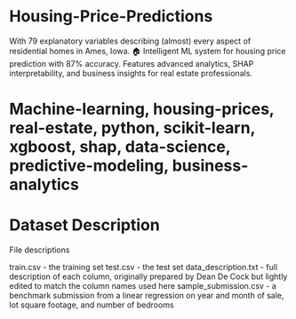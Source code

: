 # Housing-Price-Predictions
With 79 explanatory variables describing (almost) every aspect of residential homes in Ames, Iowa.
🏠 Intelligent ML system for housing price prediction with 87% accuracy. Features advanced analytics, SHAP interpretability, 
and business insights for real estate professionals.
# Machine-learning, housing-prices, real-estate, python, scikit-learn, xgboost, shap, data-science, predictive-modeling, business-analytics 

# Dataset Description
File descriptions

train.csv - the training set
test.csv - the test set
data_description.txt - full description of each column, originally prepared by Dean De Cock but lightly edited to match the column names used here
sample_submission.csv - a benchmark submission from a linear regression on year and month of sale, lot square footage, and number of bedrooms


